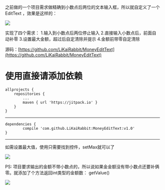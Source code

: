 之前做的一个项目需求做精确到小数点后两位的文本输入框，所以就自定义了一个EditText
，效果是这样的：

![](https://github.com/LiKaiRabbit/MoneyEditText/blob/master/moneyedittext.gif)

实现了四个需求：
1.输入到小数点后两位停止输入
2.直接输入小数点后，前面自动补零
3.设置最大金额，超过后自定清除并提示
4.金额前带零自定清除

源码：[https://github.com/LiKaiRabbit/MoneyEditText](https://github.com/LiKaiRabbit/MoneyEditText)

使用直接请添加依赖
====================

	allprojects {
		repositories {
			...
			maven { url 'https://jitpack.io' }
		}
	}
------------------------------------------------------
	dependencies {
	        compile 'com.github.LiKaiRabbit:MoneyEditText:v1.0'
	}
------------------------------------------------
如需设置最大值，使用只需要找到控件，setMax就可以了

![](http://upload-images.jianshu.io/upload_images/4891612-a33407e9ad61077d.png?imageMogr2/auto-orient/strip%7CimageView2/2/w/1240)


PS:
项目要求输出的金额不带小数点的，所以说如果金金额没有带小数点还要补俩零。就添加了个方法返回int类型的金额数：
getValue()

![](https://github.com/LiKaiRabbit/MoneyEditText/blob/master/edte.gif)
